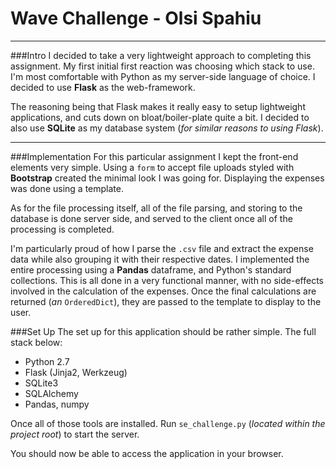 # Wave Challenge - Olsi Spahiu
----
###Intro
I decided to take a very lightweight approach to completing this assignment. My first initial first reaction was choosing which stack to use. I'm most comfortable with Python as my server-side language of choice. I decided to use **Flask** as the web-framework. 

The reasoning being that Flask makes it really easy to setup lightweight applications, and cuts down on bloat/boiler-plate quite a bit. I decided to also use **SQLite** as my database system (*for similar reasons to using Flask*).

----
###Implementation
For this particular assignment I kept the front-end elements very simple. Using a `form` to accept file uploads styled with **Bootstrap** created the minimal look I was going for. Displaying the expenses was done using a template.

As for the file processing itself, all of the file parsing, and storing to the database is done server side, and served to the client once all of the processing is completed. 

I'm particularly proud of how I parse the `.csv` file and extract the expense data while also grouping it with their respective dates. I implemented the entire processing using a **Pandas** dataframe, and Python's standard collections. This is all done in a very functional manner, with no side-effects involved in the calculation of the expenses. Once the final calculations are returned (*an* `OrderedDict`), they are passed to the template to display to the user.

###Set Up
The set up for this application should be rather simple. The full stack below:

- Python 2.7
- Flask (Jinja2, Werkzeug)
- SQLite3
- SQLAlchemy
- Pandas, numpy

Once all of those tools are installed. Run `se_challenge.py` (*located within the project root*) to start the server.

You should now be able to access the application in your browser.